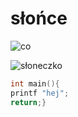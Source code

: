 # słońce


![co](http://wrzutka.pl/files/walls/aab88c15/x.jpg)

![słoneczko](http://clipart-library.com/images/rTnKEoj6c.jpg)

```C
int main(){
printf "hej";
return;}
```

